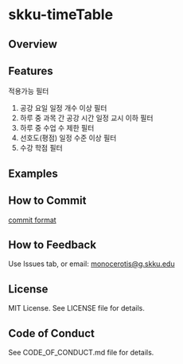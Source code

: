 # skku-timeTable

## Overview

## Features

적용가능 필터
1. 공강 요일 일정 개수 이상 필터
2. 하루 중 과목 간 공강 시간 일정 교시 이하 필터
3. 하루 중 수업 수 제한 필터
4. 선호도(평점) 일정 수준 이상 필터
5. 수강 학점 필터

## Examples

## How to Commit

[commit format](https://doublesprogramming.tistory.com/256)

## How to Feedback
Use Issues tab, or email: monocerotis@g.skku.edu

## License
MIT License. See LICENSE file for details.
## Code of Conduct
See CODE_OF_CONDUCT.md file for details.
